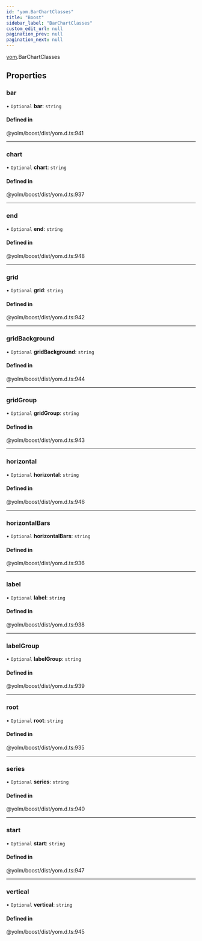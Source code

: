 ```yaml
---
id: "yom.BarChartClasses"
title: "Boost"
sidebar_label: "BarChartClasses"
custom_edit_url: null
pagination_prev: null
pagination_next: null
---
```


[yom](../namespaces/yom.md).BarChartClasses

## Properties

### bar

• `Optional` **bar**: `string`

#### Defined in

@yolm/boost/dist/yom.d.ts:941

___

### chart

• `Optional` **chart**: `string`

#### Defined in

@yolm/boost/dist/yom.d.ts:937

___

### end

• `Optional` **end**: `string`

#### Defined in

@yolm/boost/dist/yom.d.ts:948

___

### grid

• `Optional` **grid**: `string`

#### Defined in

@yolm/boost/dist/yom.d.ts:942

___

### gridBackground

• `Optional` **gridBackground**: `string`

#### Defined in

@yolm/boost/dist/yom.d.ts:944

___

### gridGroup

• `Optional` **gridGroup**: `string`

#### Defined in

@yolm/boost/dist/yom.d.ts:943

___

### horizontal

• `Optional` **horizontal**: `string`

#### Defined in

@yolm/boost/dist/yom.d.ts:946

___

### horizontalBars

• `Optional` **horizontalBars**: `string`

#### Defined in

@yolm/boost/dist/yom.d.ts:936

___

### label

• `Optional` **label**: `string`

#### Defined in

@yolm/boost/dist/yom.d.ts:938

___

### labelGroup

• `Optional` **labelGroup**: `string`

#### Defined in

@yolm/boost/dist/yom.d.ts:939

___

### root

• `Optional` **root**: `string`

#### Defined in

@yolm/boost/dist/yom.d.ts:935

___

### series

• `Optional` **series**: `string`

#### Defined in

@yolm/boost/dist/yom.d.ts:940

___

### start

• `Optional` **start**: `string`

#### Defined in

@yolm/boost/dist/yom.d.ts:947

___

### vertical

• `Optional` **vertical**: `string`

#### Defined in

@yolm/boost/dist/yom.d.ts:945
